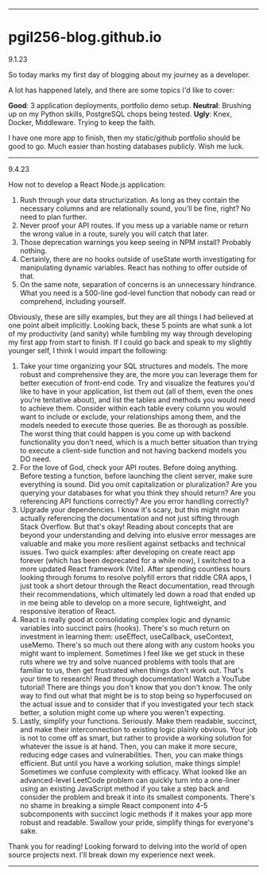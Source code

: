 
---

# pgil256-blog.github.io

9.1.23

So today marks my first day of blogging about my journey as a developer.

A lot has happened lately, and there are some topics I'd like to cover:

**Good**: 3 application deployments, portfolio demo setup.
**Neutral**: Brushing up on my Python skills, PostgreSQL chops being tested.
**Ugly**: Knex, Docker, Middleware. Trying to keep the faith.

I have one more app to finish, then my static/github portfolio should be good to go. Much easier than hosting databases publicly. Wish me luck.

---

9.4.23

How not to develop a React Node.js application:

1. Rush through your data structurization. As long as they contain the necessary columns and are relationally sound, you'll be fine, right? No need to plan further.
2. Never proof your API routes. If you mess up a variable name or return the wrong value in a route, surely you will catch that later.
3. Those deprecation warnings you keep seeing in NPM install? Probably nothing.
4. Certainly, there are no hooks outside of useState worth investigating for manipulating dynamic variables. React has nothing to offer outside of that.
5. On the same note, separation of concerns is an unnecessary hindrance. What you need is a 500-line god-level function that nobody can read or comprehend, including yourself.

Obviously, these are silly examples, but they are all things I had believed at one point albeit implicitly. Looking back, these 5 points are what sunk a lot of my productivity (and sanity) while fumbling my way through developing my first app from start to finish. If I could go back and speak to my slightly younger self, I think I would impart the following:

1. Take your time organizing your SQL structures and models. The more robust and comprehensive they are, the more you can leverage them for better execution of front-end code. Try and visualize the features you'd like to have in your application, list them out (all of them, even the ones you're tentative about), and list the tables and methods you would need to achieve them. Consider within each table every column you would want to include or exclude, your relationships among them, and the models needed to execute those queries. Be as thorough as possible. The worst thing that could happen is you come up with backend functionality you don't need, which is a much better situation than trying to execute a client-side function and not having backend models you DO need.
2. For the love of God, check your API routes. Before doing anything. Before testing a function, before launching the client server, make sure everything is sound. Did you omit capitalization or pluralization? Are you querying your databases for what you think they should return? Are you referencing API functions correctly? Are you error handling correctly?
3. Upgrade your dependencies. I know it's scary, but this might mean actually referencing the documentation and not just sifting through Stack Overflow. But that's okay! Reading about concepts that are beyond your understanding and delving into elusive error messages are valuable and make you more resilient against setbacks and technical issues. Two quick examples: after developing on create react app forever (which has been deprecated for a while now), I switched to a more updated React framework (Vite). After spending countless hours looking through forums to resolve polyfill errors that riddle CRA apps, I just took a short detour through the React documentation, read through their recommendations, which ultimately led down a road that ended up in me being able to develop on a more secure, lightweight, and responsive iteration of React.
4. React is really good at consolidating complex logic and dynamic variables into succinct pairs (hooks). There's so much return on investment in learning them: useEffect, useCallback, useContext, useMemo. There's so much out there along with any custom hooks you might want to implement. Sometimes I feel like we get stuck in these ruts where we try and solve nuanced problems with tools that are familiar to us, then get frustrated when things don't work out. That's your time to research! Read through documentation! Watch a YouTube tutorial! There are things you don't know that you don't know. The only way to find out what that might be is to stop being so hyperfocused on the actual issue and to consider that if you investigated your tech stack better, a solution might come up where you weren't expecting.
5. Lastly, simplify your functions. Seriously. Make them readable, succinct, and make their interconnection to existing logic plainly obvious. Your job is not to come off as smart, but rather to provide a working solution for whatever the issue is at hand. Then, you can make it more secure, reducing edge cases and vulnerabilities. Then, you can make things efficient. But until you have a working solution, make things simple! Sometimes we confuse complexity with efficacy. What looked like an advanced-level LeetCode problem can quickly turn into a one-liner using an existing JavaScript method if you take a step back and consider the problem and break it into its smallest components. There's no shame in breaking a simple React component into 4-5 subcomponents with succinct logic methods if it makes your app more robust and readable. Swallow your pride, simplify things for everyone's sake.

Thank you for reading! Looking forward to delving into the world of open source projects next. I'll break down my experience next week.

---

